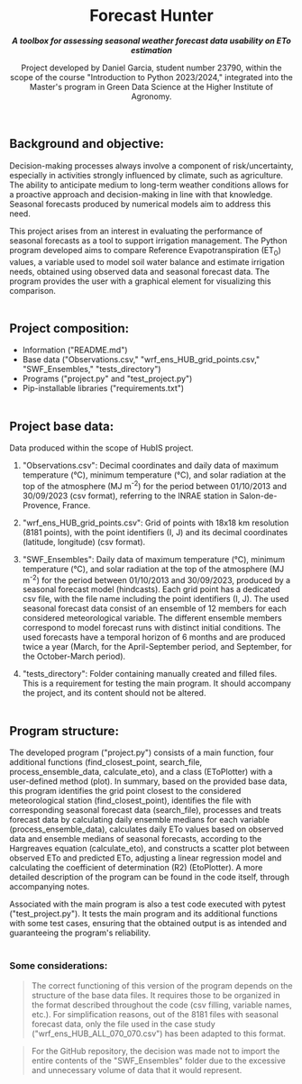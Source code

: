 # <div align="center"> Forecast Hunter</div>
___<div align="center"> A toolbox for assessing seasonal weather forecast data usability on ETo estimation </div>___

<div align="center">Project developed by Daniel Garcia, student number 23790, within the scope of the course "Introduction to Python 2023/2024," integrated into the Master's program in Green Data Science at the Higher Institute of Agronomy.</div><br><br>


## Background and objective:

Decision-making processes always involve a component of risk/uncertainty, especially in activities strongly influenced by climate, such as agriculture. The ability to anticipate medium to long-term weather conditions allows for a proactive approach and decision-making in line with that knowledge. Seasonal forecasts produced by numerical models aim to address this need.

This project arises from an interest in evaluating the performance of seasonal forecasts as a tool to support irrigation management. The Python program developed aims to compare Reference Evapotranspiration (ET<sub>0</sub>) values, a variable used to model soil water balance and estimate irrigation needs, obtained using observed data and seasonal forecast data. The program provides the user with a graphical element for visualizing this comparison.<br><br>


## Project composition:

- Information ("README.md")
- Base data ("Observations.csv," "wrf_ens_HUB_grid_points.csv," "SWF_Ensembles," "tests_directory")
- Programs ("project.py" and "test_project.py")
- Pip-installable libraries ("requirements.txt")<br><br>


## Project base data:

Data produced within the scope of HubIS project.

1. "Observations.csv": Decimal coordinates and daily data of maximum temperature (°C), minimum temperature (°C), and solar radiation at the top of the atmosphere (MJ m<sup>-2</sup>) for the period between 01/10/2013 and 30/09/2023 (csv format), referring to the INRAE station in Salon-de-Provence, France.

2. "wrf_ens_HUB_grid_points.csv": Grid of points with 18x18 km resolution (8181 points), with the point identifiers (I, J) and its decimal coordinates (latitude, longitude) (csv format).

3. "SWF_Ensembles": Daily data of maximum temperature (°C), minimum temperature (°C), and solar radiation at the top of the atmosphere (MJ m<sup>-2</sup>) for the period between 01/10/2013 and 30/09/2023, produced by a seasonal forecast model (hindcasts). Each grid point has a dedicated csv file, with the file name including the point identifiers (I, J). The used seasonal forecast data consist of an ensemble of 12 members for each considered meteorological variable. The different ensemble members correspond to model forecast runs with distinct initial conditions. The used forecasts have a temporal horizon of 6 months and are produced twice a year (March, for the April-September period, and September, for the October-March period).

4. "tests_directory": Folder containing manually created and filled files. This is a requirement for testing the main program. It should accompany the project, and its content should not be altered.<br><br>


## Program structure:

The developed program ("project.py") consists of a main function, four additional functions (find_closest_point, search_file, process_ensemble_data, calculate_eto), and a class (EToPlotter) with a user-defined method (plot). In summary, based on the provided base data, this program identifies the grid point closest to the considered meteorological station (find_closest_point), identifies the file with corresponding seasonal forecast data (search_file), processes and treats forecast data by calculating daily ensemble medians for each variable (process_ensemble_data), calculates daily ETo values based on observed data and ensemble medians of seasonal forecasts, according to the Hargreaves equation (calculate_eto), and constructs a scatter plot between observed ETo and predicted ETo, adjusting a linear regression model and calculating the coefficient of determination (R2) (EtoPlotter). A more detailed description of the program can be found in the code itself, through accompanying notes.

Associated with the main program is also a test code executed with pytest ("test_project.py"). It tests the main program and its additional functions with some test cases, ensuring that the obtained output is as intended and guaranteeing the program's reliability.<br><br>


### Some considerations:
>The correct functioning of this version of the program depends on the structure of the base data files. It requires those to be organized in the format described throughout the code (csv filling, variable names, etc.). For simplification reasons, out of the 8181 files with seasonal forecast data, only the file used in the case study ("wrf_ens_HUB_ALL_070_070.csv") has been adapted to this format.

>For the GitHub repository, the decision was made not to import the entire contents of the "SWF_Ensembles" folder due to the excessive and unnecessary volume of data that it would represent.

